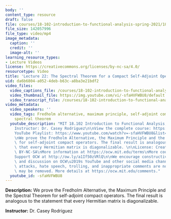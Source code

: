```yaml
---
body: ''
content_type: resource
draft: false
file: courses/18-102-introduction-to-functional-analysis-spring-2021/18102-sp21-lecture-22_360p_16_9.mp4
file_size: 142057996
file_type: video/mp4
image_metadata:
  caption: ''
  credit: ''
  image-alt: ''
learning_resource_types:
- Lecture Videos
license: https://creativecommons.org/licenses/by-nc-sa/4.0/
resourcetype: Video
title: 'Lecture 22: The Spectral Theorem for a Compact Self-Adjoint Operator'
uid: da6b6804-a052-4deb-b63c-a8ba3e21bdf2
video_files:
  video_captions_file: /courses/18-102-introduction-to-functional-analysis-spring-2021/1YEYcWLOSEdJDa9_XI_Vcq1r7YNHYuSHr_transcript.webvtt
  video_thumbnail_file: https://img.youtube.com/vi/-sfaHVFWBU8/default.jpg
  video_transcript_file: /courses/18-102-introduction-to-functional-analysis-spring-2021/1YEYcWLOSEdJDa9_XI_Vcq1r7YNHYuSHr_transcript.pdf
video_metadata:
  video_speakers: ''
  video_tags: Fredholm alternative, maximum principle, self-adjoint compact operators,
    spectral theorem
  youtube_description: "MIT 18.102 Introduction to Functional Analysis, Spring 2021\n\
    Instructor: Dr. Casey Rodriguez\n\nView the complete course: https://ocw.mit.edu/courses/18-102-introduction-to-functional-analysis-spring-2021/\n\
    YouTube Playlist: https://www.youtube.com/watch?v=-sfaHVFWBU8&list=PLUl4u3cNGP63micsJp_--fRAjZXPrQzW_&index=22\n\
    \nWe prove the Fredholm Alternative, the Maximum Principle and the Spectral Theorem\
    \ for self-adjoint compact operators. The final result is analogous to the statement\
    \ that every Hermitian matrix is diagonalizable. \n\nLicense: Creative Commons\
    \ BY-NC-SA\nMore information at https://ocw.mit.edu/terms\nMore courses at https://ocw.mit.edu\n\
    Support OCW at http://ow.ly/a1If50zVRlQ\n\nWe encourage constructive comments\
    \ and discussion on OCW\u2019s YouTube and other social media channels. Personal\
    \ attacks, hate speech, trolling, and inappropriate comments are not allowed and\
    \ may be removed. More details at https://ocw.mit.edu/comments."
  youtube_id: -sfaHVFWBU8
---
```

**Description:** We prove the Fredholm Alternative, the Maximum Principle and the Spectral Theorem for self-adjoint compact operators. The final result is analogous to the statement that every Hermitian matrix is diagonalizable. 

**Instructor:** Dr. Casey Rodriguez